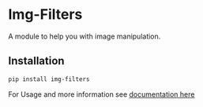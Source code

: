 # Img-Filters

A module to help you with image manipulation.

## Installation
```bash
pip install img-filters
```

For Usage and more information see [documentation here](https://github.com/AyushSehrawat/img_filters/blob/main/DOCUMENTATION.md)